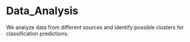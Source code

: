 # Data_Analysis
We analyze data from different sources and identify possible clusters for classification predictions.
